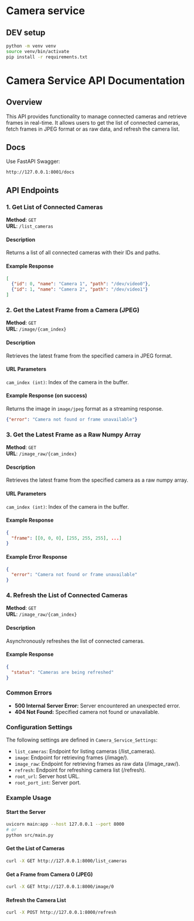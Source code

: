 # Camera service

## DEV setup
```bash
python -m venv venv
source venv/bin/activate
pip install -r requirements.txt
```

# Camera Service API Documentation

## Overview
This API provides functionality to manage connected cameras and retrieve frames in real-time. It allows users to get the list of connected cameras, fetch frames in JPEG format or as raw data, and refresh the camera list.

## Docs
Use FastAPI Swagger:
```
http://127.0.0.1:8001/docs
```

## API Endpoints

### 1. Get List of Connected Cameras
**Method**: `GET`  
**URL**: `/list_cameras`

#### Description
Returns a list of all connected cameras with their IDs and paths.

#### Example Response
```json
[
  {"id": 0, "name": "Camera 1", "path": "/dev/video0"},
  {"id": 1, "name": "Camera 2", "path": "/dev/video1"}
]
```

### 2. Get the Latest Frame from a Camera (JPEG)
**Method**: `GET`  
**URL**: `/image/{cam_index}`

#### Description
Retrieves the latest frame from the specified camera in JPEG format.

#### URL Parameters
`cam_index (int)`: Index of the camera in the buffer.

#### Example Response (on success)
Returns the image in `image/jpeg` format as a streaming response.

```json
{"error": "Camera not found or frame unavailable"}
```

### 3. Get the Latest Frame as a Raw Numpy Array
**Method**: `GET`  
**URL**: `/image_raw/{cam_index}`

#### Description
Retrieves the latest frame from the specified camera as a raw numpy array.

#### URL Parameters
`cam_index (int)`: Index of the camera in the buffer.

#### Example Response
```json
{
  "frame": [[0, 0, 0], [255, 255, 255], ...]
}
```

#### Example Error Response
```json
{
  "error": "Camera not found or frame unavailable"
}
```

### 4. Refresh the List of Connected Cameras
**Method**: `GET`  
**URL**: `/image_raw/{cam_index}`

#### Description
Asynchronously refreshes the list of connected cameras.

#### Example Response
```json
{
  "status": "Cameras are being refreshed"
}
```

### Common Errors
- <b>500 Internal Server Error:</b> Server encountered an unexpected error.
- <b>404 Not Found:</b> Specified camera not found or unavailable.

### Configuration Settings
The following settings are defined in `Camera_Service_Settings`:

 - `list_cameras`: Endpoint for listing cameras (/list_cameras).
 - `image`: Endpoint for retrieving frames (/image/).
 - `image_raw`: Endpoint for retrieving frames as raw data (/image_raw/).
 - `refresh`: Endpoint for refreshing camera list (/refresh).
 - `root_url`: Server host URL.
 - `root_port_int`: Server port.

### Example Usage
#### Start the Server
```bash
uvicorn main:app --host 127.0.0.1 --port 8000
# or
python src/main.py
```
#### Get the List of Cameras
```bash
curl -X GET http://127.0.0.1:8000/list_cameras
```
#### Get a Frame from Camera 0 (JPEG)
```bash
curl -X GET http://127.0.0.1:8000/image/0
```
#### Refresh the Camera List
```bash
curl -X POST http://127.0.0.1:8000/refresh
```
